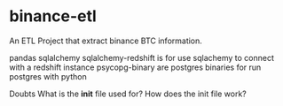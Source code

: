 # binance-etl
An ETL Project that extract binance BTC information.

pandas
sqlalchemy
sqlalchemy-redshift is for use sqlachemy to connect with a redshift instance
psycopg-binary are postgres binaries for run postgres with python


Doubts
What is the __init__ file used for?
How does the init file work?
